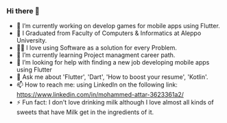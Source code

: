 ### Hi there 👋

- 🔭 I’m currently working on develop games for mobile apps using Flutter.
- 🏫 I Graduated from Faculty of Computers & Informatics at Aleppo University.
- 🧑‍💻 I love using Software as a solution for every Problem.
- 🌱 I’m currently learning Project managment career path.
- 🤔 I’m looking for help with finding a new job developing mobile apps using Flutter
- 💬 Ask me about 'Flutter', 'Dart', 'How to boost your resume', 'Kotlin'.
- 📫 How to reach me: using LinkedIn on the following link: https://www.linkedin.com/in/mohammed-attar-3623361a2/
- ⚡ Fun fact: I don't love drinking milk although I love almost all kinds of sweets that have Milk get in the ingredients of it.

